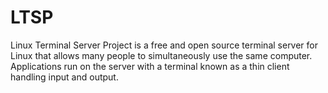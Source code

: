 # LTSP
Linux Terminal Server Project is a free and open source terminal server for Linux that allows many people to simultaneously use the same computer. Applications run on the server with a terminal known as a thin client handling input and output.
